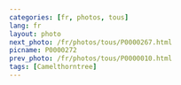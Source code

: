 ```yaml
---
categories: [fr, photos, tous]
lang: fr
layout: photo
next_photo: /fr/photos/tous/P0000267.html
picname: P0000272
prev_photo: /fr/photos/tous/P0000010.html
tags: [Camelthorntree]
---
```

